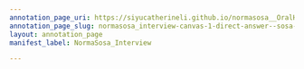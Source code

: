 ```yaml
---
annotation_page_uri: https://siyucatherineli.github.io/normasosa__OralHistory/annotations/normasosa_interview-canvas-1-direct-answer--sosa-does-not-think-it-was-impacted-since-it-is-an-upper-middle-class-community--and-there-were-not-a-lot-of-political-coverage-on-the-paper-.json
annotation_page_slug: normasosa_interview-canvas-1-direct-answer--sosa-does-not-think-it-was-impacted-since-it-is-an-upper-middle-class-community--and-there-were-not-a-lot-of-political-coverage-on-the-paper-
layout: annotation_page
manifest_label: NormaSosa_Interview

---
```

